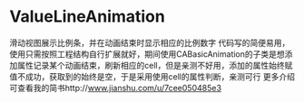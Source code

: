 # ValueLineAnimation
滑动视图展示比例条，并在动画结束时显示相应的比例数字
代码写的简便易用，使用只需按照工程结构自行扩展就好，期间使用CABasicAnimation的子类是想添加属性记录某个动画结束，刷新相应的cell，但是亲测不好用，添加的属性始终赋值不成功，获取到的始终是空，于是采用使用cell的属性判断，亲测可行
更多介绍可查看我的简书http://www.jianshu.com/u/7cee050485e3
